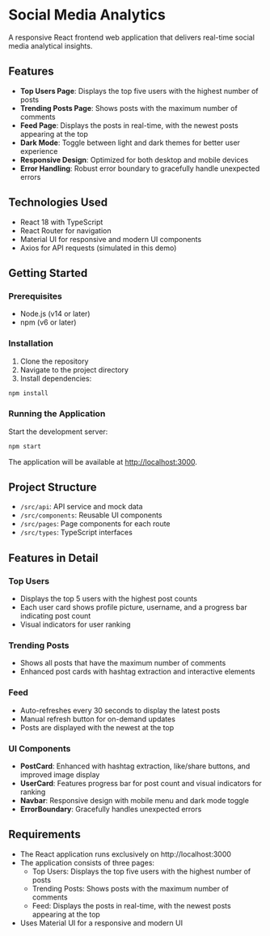 # Social Media Analytics 


A responsive React frontend web application that delivers real-time social media analytical insights.

## Features

- **Top Users Page**: Displays the top five users with the highest number of posts
- **Trending Posts Page**: Shows posts with the maximum number of comments
- **Feed Page**: Displays the posts in real-time, with the newest posts appearing at the top
- **Dark Mode**: Toggle between light and dark themes for better user experience
- **Responsive Design**: Optimized for both desktop and mobile devices
- **Error Handling**: Robust error boundary to gracefully handle unexpected errors

## Technologies Used

- React 18 with TypeScript
- React Router for navigation
- Material UI for responsive and modern UI components
- Axios for API requests (simulated in this demo)

## Getting Started

### Prerequisites

- Node.js (v14 or later)
- npm (v6 or later)

### Installation

1. Clone the repository
2. Navigate to the project directory
3. Install dependencies:

```bash
npm install
```

### Running the Application

Start the development server:

```bash
npm start
```

The application will be available at [http://localhost:3000](http://localhost:3000).

## Project Structure

- `/src/api`: API service and mock data
- `/src/components`: Reusable UI components
- `/src/pages`: Page components for each route
- `/src/types`: TypeScript interfaces

## Features in Detail

### Top Users
- Displays the top 5 users with the highest post counts
- Each user card shows profile picture, username, and a progress bar indicating post count
- Visual indicators for user ranking

### Trending Posts
- Shows all posts that have the maximum number of comments
- Enhanced post cards with hashtag extraction and interactive elements

### Feed
- Auto-refreshes every 30 seconds to display the latest posts
- Manual refresh button for on-demand updates
- Posts are displayed with the newest at the top

### UI Components
- **PostCard**: Enhanced with hashtag extraction, like/share buttons, and improved image display
- **UserCard**: Features progress bar for post count and visual indicators for ranking
- **Navbar**: Responsive design with mobile menu and dark mode toggle
- **ErrorBoundary**: Gracefully handles unexpected errors

## Requirements

- The React application runs exclusively on http://localhost:3000
- The application consists of three pages:
  - Top Users: Displays the top five users with the highest number of posts
  - Trending Posts: Shows posts with the maximum number of comments
  - Feed: Displays the posts in real-time, with the newest posts appearing at the top
- Uses Material UI for a responsive and modern UI

